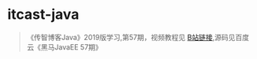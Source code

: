 # itcast-java
> 《传智博客Java》2019版学习,第57期，视频教程见 [B站链接](https://space.bilibili.com/323739811/favlist?fid=465461111&ftype=create),源码见百度云《黑马JavaEE 57期》
